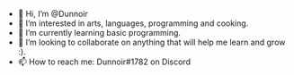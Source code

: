 - 👋 Hi, I’m @Dunnoir
- 👀 I’m interested in arts, languages, programming and cooking.
- 🌱 I’m currently learning basic programming.
- 💞️ I’m looking to collaborate on anything that will help me learn and grow :).
- 📫 How to reach me: Dunnoir#1782 on Discord

<!---
Dunnoir/Dunnoir is a ✨ special ✨ repository because its `README.md` (this file) appears on your GitHub profile.
You can click the Preview link to take a look at your changes.
--->
